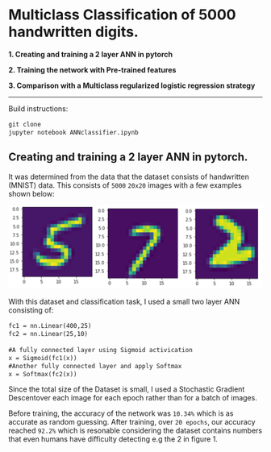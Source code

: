 # Multiclass Classification of 5000 handwritten digits.

**1. Creating and training a 2 layer ANN in pytorch**

**2. Training the network with Pre-trained features**

**3. Comparison with a Multiclass regularized logistic regression strategy**


---
Build instructions:
```
git clone
jupyter notebook ANNclassifier.ipynb
```

## Creating and training a 2 layer ANN in pytorch.

It was determined from the data that the dataset consists of handwritten (MNIST) data. This consists of `5000` `20x20` images with a few examples shown below:

<p align="center">
  <img width="600"  src="./digits.png">
</p>

With this dataset and classification task, I used a small two layer ANN consisting of:
```
fc1 = nn.Linear(400,25)
fc2 = nn.Linear(25,10)

#A fully connected layer using Sigmoid activication
x = Sigmoid(fc1(x))
#Another fully connected layer and apply Softmax
x = Softmax(fc2(x))
```

Since the total size of the Dataset is small, I used a Stochastic Gradient Descentover each image for each epoch rather than for a batch of images.

Before training, the accuracy of the network was `10.34%` which is as accurate as random guessing. After training, over `20 epochs`, our accuracy reached `92.2%` which is resonable considering the dataset contains numbers that even humans have difficulty detecting e.g the 2 in figure 1.
